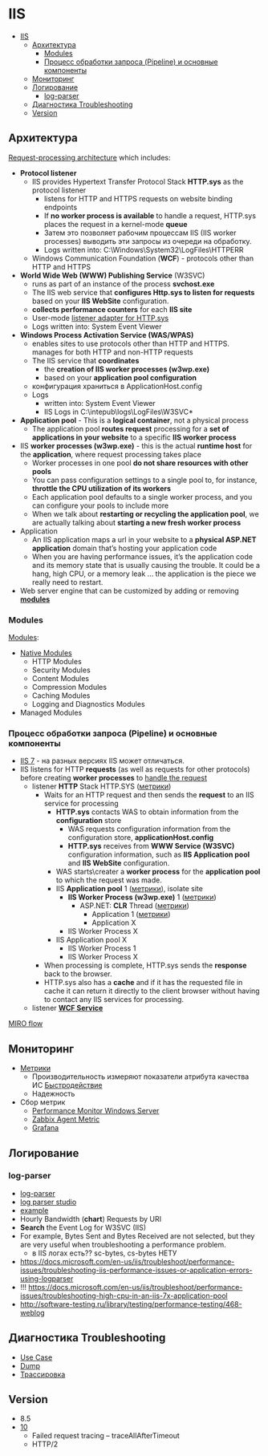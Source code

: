 # IIS

- [IIS](#iis)
  - [Архитектура](#архитектура)
    - [Modules](#modules)
    - [Процесс обработки запроса (Pipeline) и основные компоненты](#процесс-обработки-запроса-pipeline-и-основные-компоненты)
  - [Мониторинг](#мониторинг)
  - [Логирование](#логирование)
    - [log-parser](#log-parser)
  - [Диагностика Troubleshooting](#диагностика-troubleshooting)
  - [Version](#version)

## Архитектура

[Request-processing architecture](https://learn.microsoft.com/en-us/iis/get-started/introduction-to-iis/introduction-to-iis-architecture)
 which includes:

- __Protocol listener__
  - IIS provides Hypertext Transfer Protocol Stack __HTTP.sys__ as the protocol listener
    - listens for HTTP and HTTPS requests on website binding endpoints
    - If __no worker process is available__ to handle a request, HTTP.sys places the request in a kernel-mode __queue__
    - Затем это позволяет рабочим процессам IIS (IIS worker processes) выводить эти запросы из очереди на обработку.
    - Logs written into: C:\Windows\System32\LogFiles\HTTPERR
  - Windows Communication Foundation (__WCF__) - protocols other than HTTP and HTTPS
- __World Wide Web (WWW) Publishing Service__ (W3SVC)
  - runs as part of an instance of the process __svchost.exe__
  - The IIS web service that __configures Http.sys to listen for requests__ based on your __IIS WebSite__ configuration.
  - __collects performance counters__ for each __IIS site__
  - User-mode [listener adapter for HTTP.sys](https://techcommunity.microsoft.com/t5/iis-support-blog/iis-services-http-sys-w3svc-was-w3wp-oh-my/ba-p/287856)
  - Logs written into: System Event Viewer
- __Windows Process Activation Service (WAS/WPAS)__
  - enables sites to use protocols other than HTTP and HTTPS. manages for both HTTP and non-HTTP requests  
  - The IIS service that __coordinates__
    - the __creation of IIS worker processes (w3wp.exe)__
    - based on your __application pool configuration__
  - конфигурация храниться в ApplicationHost.config
  - Logs
    - written into: System Event Viewer
    - IIS Logs in C:\intepub\logs\LogFiles\W3SVC*
- __Application pool__ - This is a __logical container__, not a physical process
  - The application pool __routes request__ processing for a __set of applications in your website__ to a specific __IIS worker process__  
- IIS __worker processes (w3wp.exe)__ - this is the actual __runtime host__ for the __application__, where request processing takes place
  - Worker processes in one pool __do not share resources with other pools__
  - You can pass configuration settings to a single pool to, for instance, __throttle the CPU utilization of its workers__
  - Each application pool defaults to a single worker process, and you can configure your pools to include more
  - When we talk about __restarting or recycling the application pool__, we are actually talking about __starting a new fresh worker process__
- Application
  - An IIS application maps a url in your website to a __physical ASP.NET application__ domain that’s hosting your application code
  - When you are having performance issues, it’s the application code and its memory state that is usually causing the trouble. It could be a hang, high CPU, or a memory leak ... the application is the piece we really need to restart.
- Web server engine that can be customized by adding or removing __[modules](#modules)__

### Modules

[Modules](https://learn.microsoft.com/en-us/iis/get-started/introduction-to-iis/introduction-to-iis-architecture?#modules-in-iis):

- [Native Modules](https://learn.microsoft.com/en-us/iis/get-started/introduction-to-iis/iis-modules-overview)
  - HTTP Modules
  - Security Modules
  - Content Modules
  - Compression Modules
  - Caching Modules
  - Logging and Diagnostics Modules
- Managed Modules

### Процесс обработки запроса (Pipeline) и основные компоненты

- [IIS 7](https://krishnansrinivasan.wordpress.com/2014/08/18/throttling-wcf-services-on-iis7/) - на разных версиях IIS может отличаться.
- IIS listens for HTTP __requests__ (as well as requests for other protocols) before creating __worker processes__ to [handle the request](https://learn.microsoft.com/en-us/iis/get-started/introduction-to-iis/introduction-to-iis-architecture?#http-request-processing-in-iis)
  - listener __HTTP__ Stack HTTP.SYS ([метрики](iis.performance.metric.md#httpsys))
    - Waits for an HTTP request and then sends the __request__ to an IIS service for processing
      - __HTTP.sys__ contacts WAS to obtain information from the __configuration__ store
        - WAS requests configuration information from the configuration store, __applicationHost.config__
        - __HTTP.sys__ receives from __WWW Service (W3SVC)__ configuration information, such as __IIS Application pool__ and __IIS WebSite__ configuration.
      - WAS starts\creater a __worker process__ for the __application pool__ to which the request was made.
      - IIS __Application pool__ 1 ([метрики](iis.performance.metric.md#application-pool)), isolate site
        - __IIS Worker Process (w3wp.exe)__ 1 ([метрики](iis.performance.metric.md#worker-process))
	      - ASP.NET: __CLR__ Thread ([метрики](iis.performance.metric.md#aspnet-clr-thread))
            - Application 1 ([метрики](iis.performance.metric.md#app))
            - Application X
        - IIS Worker Process X
      - IIS Application pool X
        - IIS Worker Process 1
        - IIS Worker Process X
    - When processing is complete, HTTP.sys sends the __response__ back to the browser.
    - HTTP.sys also has a __cache__ and if it has the requested file in cache it can return it directly to the client browser without having to contact any IIS services for processing.
  - listener __[WCF Service](protocols.integration/wcf.md)__

[MIRO flow](https://miro.com/app/board/uXjVOMlBLHQ=/?moveToWidget=3458764577785621378&cot=14)

## Мониторинг

- [Метрики](iis.performance.metric.md)
	- Производительность измеряют показатели атрибута качества ИС [Быстродействие](../arch/ability/performance.md)
	- Надежность
- Сбор метрик
  - [Performance Monitor Windows Server](perfmon.md)
  - [Zabbix Agent Metric](https://www.zabbix.com/integrations/iis)
  - [Grafana](https://grafana.com/docs/grafana-cloud/data-configuration/integrations/integration-reference/integration-microsoft-iis/)

## Логирование

### log-parser

- [log-parser](https://www.symantec.com/connect/articles/forensic-log-parsing-microsofts-logparser)
- [log parser studio](https://techcommunity.microsoft.com/t5/exchange-team-blog/introducing-log-parser-studio/ba-p/601131)
- [example](https://mlichtenberg.wordpress.com/2011/02/03/-log-parser-rocks-more-than-50-examples/)
- Hourly Bandwidth (__chart__) Requests by URI
- __Search__ the Event Log for W3SVC (IIS)
- For example, Bytes Sent and Bytes Received are not selected, but they are very useful when troubleshooting a performance problem.  
	- в IIS логах есть?? sc-bytes, cs-bytes	НЕТУ
- https://docs.microsoft.com/en-us/iis/troubleshoot/performance-issues/troubleshooting-iis-performance-issues-or-application-errors-using-logparser
- !!! https://docs.microsoft.com/en-us/iis/troubleshoot/performance-issues/troubleshooting-high-cpu-in-an-iis-7x-application-pool
- http://software-testing.ru/library/testing/performance-testing/468-weblog

## Диагностика Troubleshooting

- [Use Case](iis.troubleshooting.md#use-case)
- [Dump](iis.troubleshooting.md#dump)
- [Трассировка](iis.troubleshooting.md#трассировка)

## Version

- 8.5
- [10](https://www.thebestcsharpprogrammerintheworld.com/2017/12/02/whats-new-in-iis-10-microsoft-internet-information-services-10-new-features/)
	- Failed request tracing – traceAllAfterTimeout
	- HTTP/2
